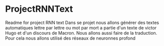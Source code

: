 # ProjectRNNText
Readme for project RNN text
Dans se projet nous allons générer des textes automatiques lettre par lettre ou mot par mort a partie d'un texte de victor Hugo et d'un discours de Macron.
Nous allons aussi faire de la traduction.
Pour cela nous allons utilisé des réseaux de neuronnes profond
